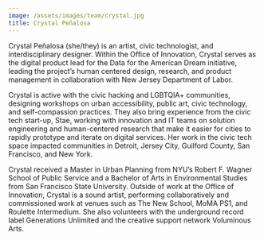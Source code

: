 ```yaml
---
image: /assets/images/team/crystal.jpg
title: Crystal Peñalosa
---
```


Crystal Peñalosa (she/they) is an artist, civic technologist, and interdisciplinary designer. Within the Office of Innovation, Crystal serves as the digital product lead for the Data for the American Dream initiative, leading the project’s human centered design, research, and product management in collaboration with New Jersey Department of Labor.

Crystal is active with the civic hacking and LGBTQIA+ communities, designing workshops on urban accessibility, public art, civic technology, and self-compassion practices. They also bring experience from the civic tech start-up, Stae, working with innovation and IT teams on solution engineering and human-centered research that make it easier for cities to rapidly prototype and iterate on digital services. Her work in the civic tech space impacted communities in Detroit, Jersey City, Guilford County, San Francisco, and New York.

Crystal received a Master in Urban Planning from NYU’s Robert F. Wagner School of Public Service and a Bachelor of Arts in Environmental Studies from San Francisco State University. Outside of work at the Office of Innovation, Crystal is a sound artist, performing collaboratively and commissioned work at venues such as The New School, MoMA PS1, and Roulette Intermedium. She also volunteers with the underground record label Generations Unlimited and the creative support network Voluminous Arts.
